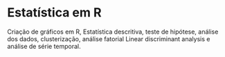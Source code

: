 # Estatística em R
Criação de gráficos em R, Estatística descritiva, teste de hipótese, análise dos dados, clusterização, análise fatorial Linear discriminant analysis e análise de série temporal.
